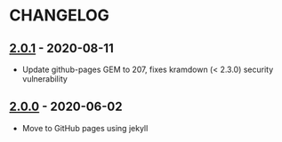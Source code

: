 # CHANGELOG

## [2.0.1] - 2020-08-11

* Update github-pages GEM to 207, fixes kramdown (< 2.3.0) security vulnerability

## [2.0.0] - 2020-06-02

* Move to GitHub pages using jekyll

[2.0.1]: https://github.com/hollodotme/hollo.me/compare/v2.0.0..v2.0.1 
[2.0.0]: https://github.com/hollodotme/hollo.me/compare/v1.2.4..v2.0.0 
